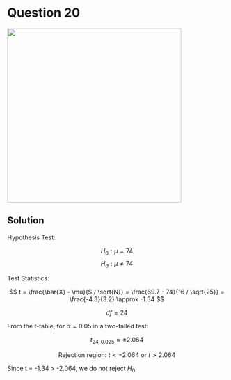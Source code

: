 # Question 20
<img src="https://github.com/user-attachments/assets/3fbfb232-039c-4b3e-ad38-8e4bb0ece95a" width="400">

## Solution

Hypothesis Test:

$$
H_0:μ = 74
$$
$$
H_a:μ ≠ 74
$$

Test Statistics:

$$
t = \frac{\bar{X} - \mu}{S / \sqrt{N}} = \frac{69.7 - 74}{16 / \sqrt{25}} = \frac{-4.3}{3.2} \approx -1.34
$$

$$
df = 24
$$

From the t-table, for $\alpha = 0.05$ in a two-tailed test:

$$
t_{24, 0.025} \approx \pm 2.064
$$

$$
\text{Rejection region: } t < -2.064 \text{ or } t > 2.064
$$

Since t = -1.34 > -2.064, we do not reject $H_0$.
